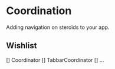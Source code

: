 # Coordination

Adding navigation on steroïds to your app.

## Wishlist
[] Coordinator
[] TabbarCoordinator
[] ...
